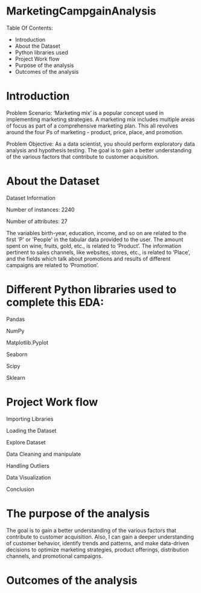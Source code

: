 # MarketingCampgainAnalysis

Table Of Contents:

- Introduction
- About the Dataset
- Python libraries used
- Project Work flow
- Purpose of the analysis
- Outcomes of the analysis


# Introduction

Problem Scenario: ‘Marketing mix’ is a popular concept used in implementing marketing strategies. A marketing mix includes multiple areas of focus as part of a comprehensive marketing plan. This all revolves around the four Ps of marketing - product, price, place, and promotion.

Problem Objective: As a data scientist, you should perform exploratory data analysis and hypothesis testing. The goal is to gain a better understanding of the various factors that contribute to customer acquisition.


# About the Dataset

Dataset Information

Number of instances: 2240

Number of attributes: 27

The variables birth-year, education, income, and so on are related to the first 'P' or 'People' in the tabular data provided to the user. The amount spent on wine, fruits, gold, etc., is related to ‘Product’. The information pertinent to sales channels, like websites, stores, etc., is related to ‘Place’, and the fields which talk about promotions and results of different campaigns are related to ‘Promotion’.

# Different Python libraries used to complete this EDA:

Pandas

NumPy

Matplotlib.Pyplot

Seaborn

Scipy

Sklearn

# Project Work flow

Importing Libraries

Loading the Dataset

Explore Dataset

Data Cleaning and manipulate

Handling Outliers

Data Visualization

Conclusion

# The purpose of the analysis

The goal is to gain a better understanding of the various factors that contribute to customer acquisition. Also, I can gain a deeper understanding of customer behavior, identify trends and patterns, and make data-driven decisions to optimize marketing strategies, product offerings, distribution channels, and promotional campaigns.

# Outcomes of the analysis


